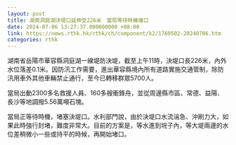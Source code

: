 ```yaml
---
layout: post
title: 湖南洞庭湖決堤口延伸至226米　當局等待時機堵口
date: 2024-07-06 13:27:37.000000000 +08:00
link: https://news.rthk.hk/rthk/ch/component/k2/1760502-20240706.htm
categories: rthk
---
```


湖南省岳陽市華容縣洞庭湖一線堤防決堤，截至上午11時，決堤口長226米，內外水位落差0.1米。因防汛工作需要，進出華容縣境內所有道路實施交通管制，除防汛用車外其他車輛禁止通行，至今已轉移群眾5700人。

當局出動2300多名救援人員、160多艘衝鋒舟，並從周邊縣市區、常德、益陽、長沙等地調撥5.56萬噸石塊。

當局正等待時機，堵塞決堤口。水利部門說，由於決堤口水流湍急、沖刷力大，如果此時強行封堵，難度非常大。目前的方案是，等水進到垸子內，等大堤兩邊的水位差稍微小一些或持平的時候，再開始堵口。
